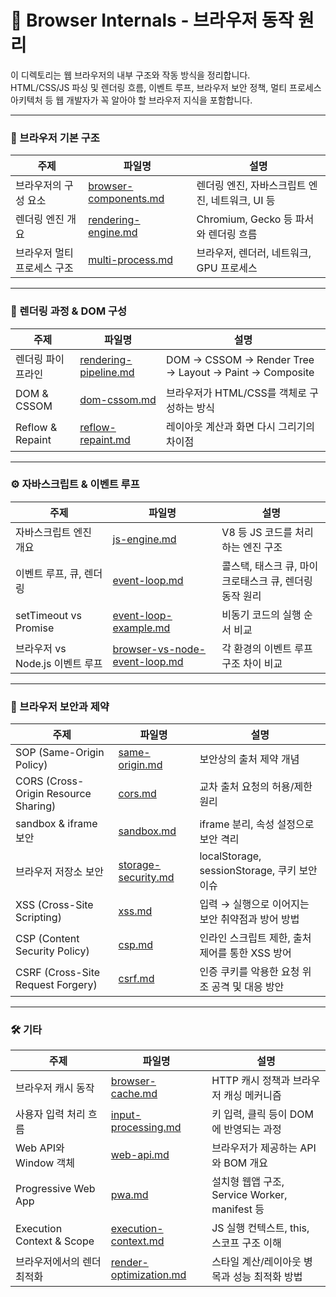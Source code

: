 # 🧭 Browser Internals - 브라우저 동작 원리

이 디렉토리는 웹 브라우저의 내부 구조와 작동 방식을 정리합니다.  
HTML/CSS/JS 파싱 및 렌더링 흐름, 이벤트 루프, 브라우저 보안 정책, 멀티 프로세스 아키텍처 등 웹 개발자가 꼭 알아야 할 브라우저 지식을 포함합니다.

---

### 🧱 브라우저 기본 구조
| 주제 | 파일명 | 설명 |
|------|--------|------|
| 브라우저의 구성 요소 | [browser-components.md](./notes/browser-components.md) | 렌더링 엔진, 자바스크립트 엔진, 네트워크, UI 등 |
| 렌더링 엔진 개요 | [rendering-engine.md](./notes/rendering-engine.md) | Chromium, Gecko 등 파서와 렌더링 흐름 |
| 브라우저 멀티 프로세스 구조 | [multi-process.md](./notes/multi-process.md) | 브라우저, 렌더러, 네트워크, GPU 프로세스 |

---

### 🎨 렌더링 과정 & DOM 구성
| 주제 | 파일명 | 설명 |
|------|--------|------|
| 렌더링 파이프라인 | [rendering-pipeline.md](./notes/rendering-pipeline.md) | DOM → CSSOM → Render Tree → Layout → Paint → Composite |
| DOM & CSSOM | [dom-cssom.md](./notes/dom-cssom.md) | 브라우저가 HTML/CSS를 객체로 구성하는 방식 |
| Reflow & Repaint | [reflow-repaint.md](./notes/reflow-repaint.md) | 레이아웃 계산과 화면 다시 그리기의 차이점 |

---

### ⚙️ 자바스크립트 & 이벤트 루프
| 주제 | 파일명 | 설명 |
|------|--------|------|
| 자바스크립트 엔진 개요 | [js-engine.md](./notes/js-engine.md) | V8 등 JS 코드를 처리하는 엔진 구조 |
| 이벤트 루프, 큐, 렌더링 | [event-loop.md](./notes/event-loop.md) | 콜스택, 태스크 큐, 마이크로태스크 큐, 렌더링 동작 원리 |
| setTimeout vs Promise | [event-loop-example.md](./notes/event-loop-example.md) | 비동기 코드의 실행 순서 비교 |
| 브라우저 vs Node.js 이벤트 루프 | [browser-vs-node-event-loop.md](./notes/browser-vs-node-event-loop.md) | 각 환경의 이벤트 루프 구조 차이 비교 |

---

### 🔐 브라우저 보안과 제약
| 주제 | 파일명 | 설명 |
|------|--------|------|
| SOP (Same-Origin Policy) | [same-origin.md](./notes/same-origin.md) | 보안상의 출처 제약 개념 |
| CORS (Cross-Origin Resource Sharing) | [cors.md](./notes/cors.md) | 교차 출처 요청의 허용/제한 원리 |
| sandbox & iframe 보안 | [sandbox.md](./notes/sandbox.md) | iframe 분리, 속성 설정으로 보안 격리 |
| 브라우저 저장소 보안 | [storage-security.md](./notes/storage-security.md) | localStorage, sessionStorage, 쿠키 보안 이슈 |
| XSS (Cross-Site Scripting) | [xss.md](./notes/xss.md) | 입력 → 실행으로 이어지는 보안 취약점과 방어 방법 |
| CSP (Content Security Policy)	| [csp.md](./notes/csp.md) | 인라인 스크립트 제한, 출처 제어를 통한 XSS 방어 |
| CSRF (Cross-Site Request Forgery) | [csrf.md](./notes/csrf.md) | 인증 쿠키를 악용한 요청 위조 공격 및 대응 방안 |

---

### 🛠️ 기타
| 주제 | 파일명 | 설명 |
|------|--------|------|
| 브라우저 캐시 동작 | [browser-cache.md](./notes/browser-cache.md) | HTTP 캐시 정책과 브라우저 캐싱 메커니즘 |
| 사용자 입력 처리 흐름 | [input-processing.md](./notes/input-processing.md) | 키 입력, 클릭 등이 DOM에 반영되는 과정 |
| Web API와 Window 객체 | [web-api.md](./notes/web-api.md) | 브라우저가 제공하는 API와 BOM 개요 |
| Progressive Web App	| [pwa.md](./notes/pwa.md) | 설치형 웹앱 구조, Service Worker, manifest 등 |
| Execution Context & Scope	| [execution-context.md](./notes/execution-context.md) | JS 실행 컨텍스트, this, 스코프 구조 이해 |
| 브라우저에서의 렌더 최적화	| [render-optimization.md](./notes/render-optimization.md) | 스타일 계산/레이아웃 병목과 성능 최적화 방법 |
